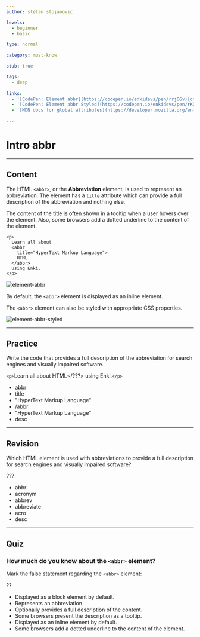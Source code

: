 ```yaml
---
author: stefan.stojanovic

levels:
  - beginner
  - basic

type: normal

category: must-know

stub: true

tags:
  - deep
  
links:
  - '[CodePen: Element abbr](https://codepen.io/enkidevs/pen/rrjOGv){code}'
  - '[CodePen: Element abbr Styled](https://codepen.io/enkidevs/pen/rKQEEK){code}'
  - '[MDN docs for global attributes](https://developer.mozilla.org/en-US/docs/Web/HTML/Global_attributes){website}'
  
---
```

# Intro abbr
---
## Content

The HTML `<abbr>`, or the **Abbreviation** element, is used to represent an abbreviation. The element has a `title` attribute which can provide a full description of the abbreviation and nothing else.

The content of the title is often shown in a tooltip when a user hovers over the element.  Also, some browsers add a dotted underline to the content of the element. 

```
<p>
  Learn all about 
  <abbr 
    title="HyperText Markup Language">
    HTML
  </abbr> 
  using Enki.
</p>
```

![element-abbr](%3Csvg%20xmlns%3D%22http%3A%2F%2Fwww.w3.org%2F2000%2Fsvg%22%20width%3D%22320%22%20height%3D%2256%22%3E%3Cg%20fill%3D%22none%22%20fill-rule%3D%22evenodd%22%3E%3Crect%20width%3D%22320%22%20height%3D%2256%22%20fill%3D%22%23FFF%22%20rx%3D%229%22%2F%3E%3Ctext%20fill%3D%22%23000%22%20font-family%3D%22Roboto-Regular%2C%20Roboto%22%20font-size%3D%2216%22%3E%3Ctspan%20x%3D%2220%22%20y%3D%2234%22%3ELearn%20all%20about%20HTML%20using%20Enki.%3C%2Ftspan%3E%3C%2Ftext%3E%3Cpath%20stroke%3D%22%23000%22%20stroke-dasharray%3D%221%202%22%20stroke-linecap%3D%22square%22%20d%3D%22M129.5%2036.5h45%22%2F%3E%3C%2Fg%3E%3C%2Fsvg%3E)

<!--[View Codepen](https://codepen.io/enkidevs/pen/rrjOGv)-->

By default, the `<abbr>` element is displayed as an inline element. 

The `<abbr>` element can also be styled with appropriate CSS properties.

![element-abbr-styled](%3Csvg%20xmlns%3D%22http%3A%2F%2Fwww.w3.org%2F2000%2Fsvg%22%20xmlns%3Axlink%3D%22http%3A%2F%2Fwww.w3.org%2F1999%2Fxlink%22%20width%3D%22320%22%20height%3D%2256%22%3E%3Cdefs%3E%3Cpath%20id%3D%22a%22%20d%3D%22M0%200h18v18H0z%22%2F%3E%3Cpath%20id%3D%22c%22%20d%3D%22M0%200h18v18H0z%22%2F%3E%3Cpath%20id%3D%22e%22%20d%3D%22M0%200h18v18H0z%22%2F%3E%3Cpath%20id%3D%22g%22%20d%3D%22M0%200h18v18H0z%22%2F%3E%3Cpath%20id%3D%22i%22%20d%3D%22M0%200h18v18H0z%22%2F%3E%3Cpath%20id%3D%22k%22%20d%3D%22M0%200h18v18H0z%22%2F%3E%3C%2Fdefs%3E%3Cg%20fill%3D%22none%22%20fill-rule%3D%22evenodd%22%3E%3Crect%20width%3D%22320%22%20height%3D%2256%22%20fill%3D%22%23FFF%22%20rx%3D%229%22%2F%3E%3Cpath%20stroke%3D%22%23E37C00%22%20stroke-dasharray%3D%221%202%22%20stroke-linecap%3D%22square%22%20d%3D%22M129.5%2036.5h45%22%2F%3E%3Ctext%20font-family%3D%22Roboto-Regular%2C%20Roboto%22%20font-size%3D%2216%22%3E%3Ctspan%20x%3D%2220%22%20y%3D%2234%22%20fill%3D%22%23000%22%3ELearn%20all%20about%20%3C%2Ftspan%3E%20%3Ctspan%20x%3D%22129.23438%22%20y%3D%2234%22%20fill%3D%22%23E37C00%22%3EHTML%3C%2Ftspan%3E%20%3Ctspan%20x%3D%22172.53906%22%20y%3D%2234%22%20fill%3D%22%23000%22%3E%20using%20Enki.%3C%2Ftspan%3E%3C%2Ftext%3E%3Cg%20transform%3D%22translate%28155%2028%29%22%3E%3Cmask%20id%3D%22b%22%20fill%3D%22%23fff%22%3E%3Cuse%20xlink%3Ahref%3D%22%23a%22%2F%3E%3C%2Fmask%3E%3Cpath%20fill%3D%22%23FFF%22%20fill-rule%3D%22nonzero%22%20d%3D%22M6.3%202.9c.6-.4%201.7-.8%202.7-.8%201.5%200%202.3.5%203%201.2.7.7%201%201.4%201%202.4%200%20.9-.3%201.3-.6%201.8-.2.3-.6.6-1.1%201.1l-.5.4c-.3.3-.5.5-.6.8-.2.2-.2.5-.2.9H8c0-1%200-1.4.1-1.8.1-.4.5-.7%201.1-1.2l.6-.4c.2-.1.5-.4.6-.6.2-.3.3-.7.4-1%200-.3-.1-.7-.3-1-.5-.5-.9-.7-1.6-.7-.6%200-1.1.3-1.4.6-.3.4-.4.9-.5%201.4H5c.1-1.5.4-2.3%201.3-3.1%22%20mask%3D%22url%28%23b%29%22%2F%3E%3C%2Fg%3E%3Cg%20transform%3D%22translate%28155%2028%29%22%3E%3Cmask%20id%3D%22d%22%20fill%3D%22%23fff%22%3E%3Cuse%20xlink%3Ahref%3D%22%23c%22%2F%3E%3C%2Fmask%3E%3Cpath%20stroke%3D%22%23FFF%22%20stroke-width%3D%222%22%20d%3D%22M6.3%202.9c.6-.4%201.7-.8%202.7-.8%201.5%200%202.3.5%203%201.2.7.7%201%201.4%201%202.4%200%20.9-.3%201.3-.6%201.8-.2.3-.6.6-1.1%201.1l-.5.4c-.3.3-.5.5-.6.8-.2.2-.2.5-.2.9H8c0-1%200-1.4.1-1.8.1-.4.5-.7%201.1-1.2l.6-.4c.2-.1.5-.4.6-.6.2-.3.3-.7.4-1%200-.3-.1-.7-.3-1-.5-.5-.9-.7-1.6-.7-.6%200-1.1.3-1.4.6-.3.4-.4.9-.5%201.4H5c.1-1.5.4-2.3%201.3-3.1z%22%20mask%3D%22url%28%23d%29%22%2F%3E%3C%2Fg%3E%3Cg%20transform%3D%22translate%28155%2028%29%22%3E%3Cmask%20id%3D%22f%22%20fill%3D%22%23fff%22%3E%3Cuse%20xlink%3Ahref%3D%22%23e%22%2F%3E%3C%2Fmask%3E%3Cpath%20fill%3D%22%23FFF%22%20fill-rule%3D%22nonzero%22%20d%3D%22M7.8%2011.9h2.5v2.4H7.8z%22%20mask%3D%22url%28%23f%29%22%2F%3E%3C%2Fg%3E%3Cg%20transform%3D%22translate%28155%2028%29%22%3E%3Cmask%20id%3D%22h%22%20fill%3D%22%23fff%22%3E%3Cuse%20xlink%3Ahref%3D%22%23g%22%2F%3E%3C%2Fmask%3E%3Cpath%20stroke%3D%22%23FFF%22%20stroke-width%3D%221.5%22%20d%3D%22M7.8%2011.9h2.5v2.4H7.8z%22%20mask%3D%22url%28%23h%29%22%2F%3E%3C%2Fg%3E%3Cg%20transform%3D%22translate%28155%2028%29%22%3E%3Cmask%20id%3D%22j%22%20fill%3D%22%23fff%22%3E%3Cuse%20xlink%3Ahref%3D%22%23i%22%2F%3E%3C%2Fmask%3E%3Cpath%20fill%3D%22%23000%22%20fill-rule%3D%22nonzero%22%20d%3D%22M6.5%202.9c.7-.4%201.3-.8%202.4-.8%201.6%200%202%20.2%202.8.9.8.6%201.3%201.4%201.3%202.5%200%20.7-.4%201.4-.7%201.9-.2.3-.5.6-1%201l-.6.5c-.4.2-.7.5-.8.8-.1.2-.1.6-.1%201H8c0-.9%200-1.6.2-1.9.1-.3.5-.7%201-1.2l.5-.4c.2-.1.5-.4.6-.5.2-.3.4-.7.4-1%200-.4%200-.7-.2-1-.2-.4-.5-.8-1.6-.8-.9-.1-1.3.4-1.6.8-.2.4-.3.9-.3%201.3H5c.1-1.5.5-2.5%201.5-3.1%22%20mask%3D%22url%28%23j%29%22%2F%3E%3C%2Fg%3E%3Cg%20transform%3D%22translate%28155%2028%29%22%3E%3Cmask%20id%3D%22l%22%20fill%3D%22%23fff%22%3E%3Cuse%20xlink%3Ahref%3D%22%23k%22%2F%3E%3C%2Fmask%3E%3Cpath%20fill%3D%22%23000%22%20fill-rule%3D%22nonzero%22%20d%3D%22M8%2012h2v2H8z%22%20mask%3D%22url%28%23l%29%22%2F%3E%3C%2Fg%3E%3C%2Fg%3E%3C%2Fsvg%3E)

<!--[View CodePen](https://codepen.io/enkidevs/pen/rKQEEK)-->

---
## Practice

Write the code that provides a full description of the abbreviation for search engines and visually impaired software.

`<p>`Learn all about <??? ???=???>HTML</???> using Enki.`</p>`

* abbr
* title
* "HyperText Markup Language"
* /abbr
* "HyperText Markup Language"
* desc

---
## Revision

Which HTML element is used with abbreviations to provide a full description for search engines and visually impaired software?

???

* abbr
* acronym
* abbrev
* abbreviate
* acro
* desc

---
## Quiz

### How much do you know about the `<abbr>` element?

Mark the false statement regarding the `<abbr>` element: 

??

* Displayed as a block element by default.
* Represents an abbreviation
* Optionally provides a full description of the content.
* Some browsers present the description as a tooltip.
* Displayed as an inline element by default.
* Some browsers add a dotted underline to the content of the element. 



 
